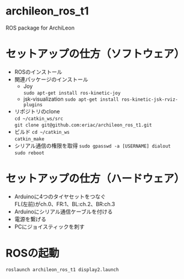 # archileon_ros_t1
ROS package for ArchiLeon

# セットアップの仕方（ソフトウェア）
- ROSのインストール
- 関連パッケージのインストール
    - Joy  
    `sudo apt-get install ros-kinetic-joy`
    - jsk-visualization
    `sudo apt-get install ros-kinetic-jsk-rviz-plugins`
- リポジトリのclone  
`cd ~/catkin_ws/src`  
`git clone git@github.com:eriac/archileon_ros_t1.git`  
- ビルド
`cd ~/catkin_ws`  
`catkin_make`
- シリアル通信の権限を取得
`sudo gpasswd -a [USERNAME] dialout`  
`sudo reboot`

# セットアップの仕方（ハードウェア）
- Arduinoに4つのタイヤセットをつなぐ  
FL(左前)がch.0、FR:1、BL:ch.2、BR:ch.3  
- Arduinoにシリアル通信ケーブルを付ける
- 電源を繋げる
- PCにジョイスティックを刺す

# ROSの起動
`roslaunch archileon_ros_t1 display2.launch`
